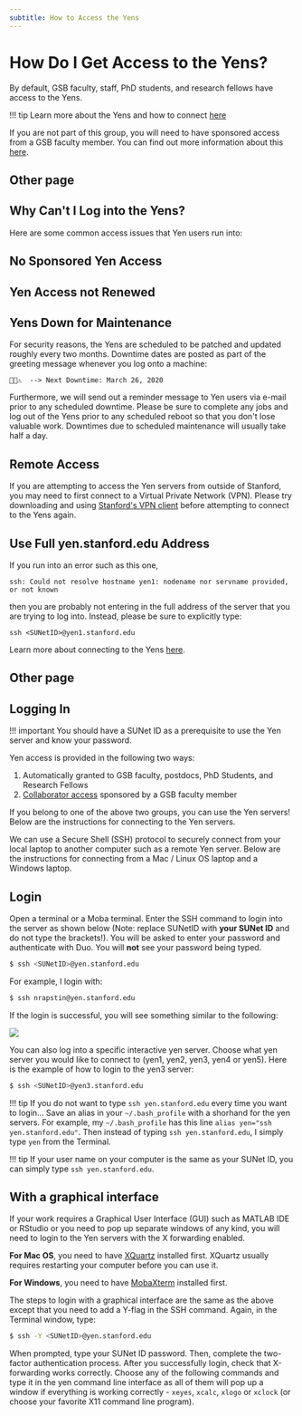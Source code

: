 ```yaml
---
subtitle: How to Access the Yens
---
```


# How Do I Get Access to the Yens?

By default, GSB faculty, staff, PhD students, and research fellows have access to the Yens.

!!! tip
    Learn more about the Yens and how to connect [here](/yen/index.html)

If you are not part of this group, you will need to have sponsored access from a GSB faculty member. You can find out more information about this [here](/_policies/collaborators).

## Other page
## Why Can't I Log into the Yens?
Here are some common access issues that Yen users run into:

## No Sponsored Yen Access

## Yen Access not Renewed

## Yens Down for Maintenance
For security reasons, the Yens are scheduled to be patched and updated roughly every two months. Downtime dates are posted as part of the greeting message whenever you log onto a machine:
```
📅⏰⚠️  --> Next Downtime: March 26, 2020
```
Furthermore, we will send out a reminder message to Yen users via e-mail prior to any scheduled downtime. Please be sure to complete any jobs and log out of the Yens prior to any scheduled reboot so that you don't lose valuable work. Downtimes due to scheduled maintenance will usually take half a day.

## Remote Access
If you are attempting to access the Yen servers from outside of Stanford, you may need to first connect to a Virtual Private Network (VPN). Please try downloading and using [Stanford's VPN client](https://uit.stanford.edu/service/vpn) before attempting to connect to the Yens again.

## Use Full yen.stanford.edu Address
If you run into an error such as this one,

```
ssh: Could not resolve hostname yen1: nodename nor servname provided, or not known
```

then you are probably not entering in the full address of the server that you are trying to log into. Instead, please be sure to explicitly type:

```
ssh <SUNetID>@yen1.stanford.edu
```
Learn more about connecting to the Yens [here](/yen/index.html).

## Other page
## Logging In
!!! important
    You should have a SUNet ID as a prerequisite to use the Yen server and know your password.

Yen access is provided in the following two ways:

1. Automatically granted to GSB faculty, postdocs, PhD Students, and Research Fellows
2. <a href="/_policies/collaborators" target="_blank">Collaborator access</a> sponsored by a GSB faculty member

If you belong to one of the above two groups, you can use the Yen servers! Below are the instructions for connecting to the Yen servers.

We can use a Secure Shell (SSH) protocol to securely connect from your local laptop to another computer such as a remote Yen server.
Below are the instructions for connecting from a Mac / Linux OS laptop and a Windows laptop.


## Login
Open a terminal or a Moba terminal. Enter the SSH command to login into the server as shown below (Note: replace SUNetID with **your SUNet ID** and do not type the brackets!). You will
be asked to enter your password and authenticate with Duo. You will **not** see your password being typed.

```bash
$ ssh <SUNetID>@yen.stanford.edu
```

For example, I login with:
```bash
$ ssh nrapstin@yen.stanford.edu
```

If the login is successful, you will see something similar to the following:

![](/images/ssh_yens.png)

You can also log into a specific interactive yen server. Choose what yen server you would like to connect to (yen1, yen2, yen3, yen4 or yen5).
Here is the example of how to login to the yen3 server:


```bash
$ ssh <SUNetID>@yen3.stanford.edu
```

!!! tip
    If you do not want to type `ssh yen.stanford.edu` every time you want to login... Save an alias in your `~/.bash_profile` with a shorhand for the yen servers. For example, my `~/.bash_profile` has this line `alias yen="ssh yen.stanford.edu"`. Then instead of typing `ssh yen.stanford.edu`, I simply type `yen` from the Terminal.

!!! tip
    If your user name on your computer is the same as your SUNet ID, you can simply type `ssh yen.stanford.edu`.

## With a graphical interface

If your work requires a Graphical User Interface (GUI) such as MATLAB IDE or RStudio or you need to pop up separate windows of
any kind, you will need to login to the Yen servers with the X forwarding enabled.

**For Mac OS**, you need to
have <a href="https://www.xquartz.org/" target="_blank">XQuartz</a> installed first. XQuartz usually requires restarting your computer before you can use it.

**For Windows**, you need to have <a href="https://mobaxterm.mobatek.net/" target="_blank">MobaXterm</a> installed first.

The steps to login with a graphical interface are the same as the above except that you need to add a Y-flag in the SSH command.
Again, in the Terminal window, type:

```bash
$ ssh -Y <SUNetID>@yen.stanford.edu
```

When prompted, type your SUNet ID password. Then, complete the two-factor authentication process.
After you successfully login, check that X-forwarding works correctly. Choose any of the following commands and type it in
the yen command line interface as all of them will pop up a window if everything is working correctly - `xeyes`, `xcalc`, `xlogo` or `xclock`
(or choose your favorite X11 command line program).
